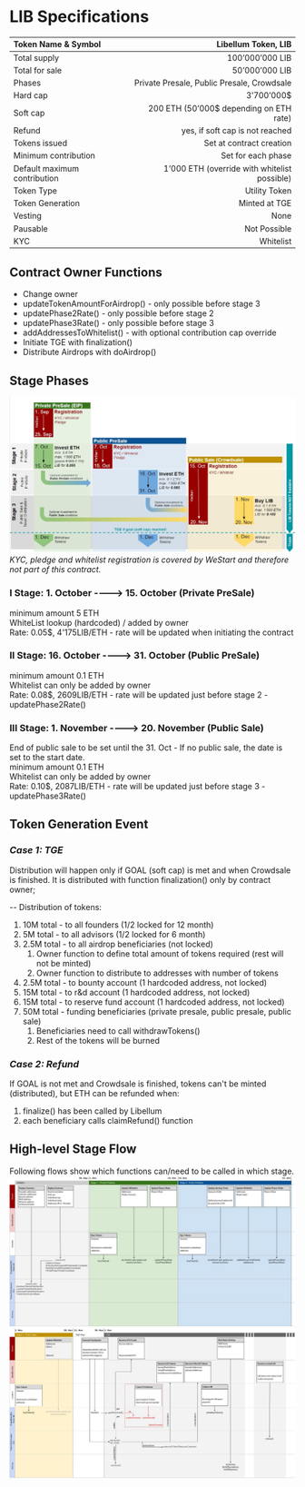# LIB Specifications
| Token Name & Symbol | Libellum Token, LIB |
| :------------- | -----:|
| Total supply | 100’000’000 LIB |
| Total for sale | 50’000’000 LIB |
| Phases | Private Presale, Public Presale, Crowdsale |
| Hard cap | 3’700’000$ |
| Soft cap | 200 ETH (50’000$ depending on ETH rate) |
| Refund | yes, if soft cap is not reached |
| Tokens issued | Set at contract creation |
| Minimum contribution | Set for each phase |
| Default maximum contribution | 1’000 ETH (override with whitelist possible)|
| Token Type | Utility Token |
| Token Generation | Minted at TGE |
| Vesting | None |
| Pausable | Not Possible |
| KYC | Whitelist |

## Contract Owner Functions
* Change owner
* updateTokenAmountForAirdrop() - only possible before stage 3 
* updatePhase2Rate() - only possible before stage 2
* updatePhase3Rate() - only possible before stage 3
* addAddressesToWhitelist() - with optional contribution cap override
* Initiate TGE with finalization()
* Distribute Airdrops with doAirdrop()


## Stage Phases
![LIB Stages Timeline](../specs/LIBTokenStagesTimeline_v2.JPG?raw=true)  
*KYC, pledge and whitelist registration is covered by WeStart and therefore not part of this contract.*  

### I Stage: 1. October ----> 15. October (Private PreSale)
minimum amount 5 ETH  
WhiteList lookup (hardcoded) / added by owner  
Rate: 0.05$, 4'175LIB/ETH - rate will be updated when initiating the contract  

### II Stage: 16. October ----> 31. October (Public PreSale)
minimum amount 0.1 ETH  
Whitelist can only be added by owner  
Rate: 0.08$, 2609LIB/ETH - rate will be updated just before stage 2 - updatePhase2Rate()

### III Stage: 1. November ----> 20. November (Public Sale)
End of public sale to be set until the 31. Oct - If no public sale, the date is set to the start date.  
minimum amount 0.1 ETH  
Whitelist can only be added by owner  
Rate: 0.10$, 2087LIB/ETH - rate will be updated just before stage 3 - updatePhase3Rate()

## Token Generation Event
### *Case 1: TGE*
Distribution will happen only if GOAL (soft cap) is met and when Crowdsale is finished. It is distributed with function finalization() only by contract owner;  

-- Distribution of tokens:
1. 10M total - to all founders (1/2 locked for 12 month)
2. 5M total - to all advisors (1/2 locked for 6 month)
3. 2.5M total - to all airdrop beneficiaries (not locked)
   1. Owner function to define total amount of tokens required (rest will not be minted)
   1. Owner function to distribute to addresses with number of tokens
4. 2.5M total - to bounty account (1 hardcoded address, not locked)
5. 15M total - to r&d account (1 hardcoded address, not locked)
6. 15M total - to reserve fund account (1 hardcoded address, not locked)
1. 50M total - funding beneficiaries (private presale, public presale, public sale)
   1. Beneficiaries need to call withdrawTokens()
   1. Rest of the tokens will be burned

### *Case 2: Refund*
If GOAL is not met and Crowdsale is finished, tokens can't be minted (distributed), but ETH can be refunded when:
1. finalize() has been called by Libellum
2. each beneficiary calls claimRefund() function

## High-level Stage Flow
Following flows show which functions can/need to be called in which stage.  
![LIB Stages Flow 1](../specs/LIBStageFlow[Initiation-Stage1-Stage2]_v2.jpg?raw=true)  
![LIB Stages Flow 2](../specs/LIBStageFlow[Stage3-TGE]_v2.jpg?raw=true)  
